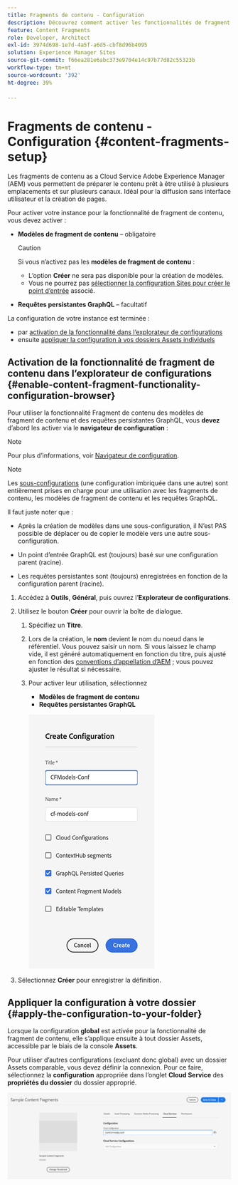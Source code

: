 ```yaml
---
title: Fragments de contenu - Configuration
description: Découvrez comment activer les fonctionnalités de fragment de contenu et de GraphQL à utiliser avec AEM fonctionnalités de diffusion sans interface utilisateur et de création de pages.
feature: Content Fragments
role: Developer, Architect
exl-id: 3974d698-1e7d-4a5f-a6d5-cbf8d96b4095
solution: Experience Manager Sites
source-git-commit: f66ea281e6abc373e9704e14c97b77d82c55323b
workflow-type: tm+mt
source-wordcount: '392'
ht-degree: 39%

---
```


# Fragments de contenu - Configuration {#content-fragments-setup}

Les fragments de contenu as a Cloud Service Adobe Experience Manager (AEM) vous permettent de préparer le contenu prêt à être utilisé à plusieurs emplacements et sur plusieurs canaux. Idéal pour la diffusion sans interface utilisateur et la création de pages.

Pour activer votre instance pour la fonctionnalité de fragment de contenu, vous devez activer :

* **Modèles de fragment de contenu** – obligatoire

  >[!CAUTION]
  >
  >Si vous n’activez pas les **modèles de fragment de contenu** :
  >
  >* L’option **Créer** ne sera pas disponible pour la création de modèles.
  >* Vous ne pourrez pas [sélectionner la configuration Sites pour créer le point d’entrée](/help/headless/graphql-api/graphql-endpoint.md) associé.

* **Requêtes persistantes GraphQL** – facultatif

La configuration de votre instance est terminée :

* par [activation de la fonctionnalité dans l’explorateur de configurations](#enable-content-fragment-functionality-configuration-browser)
* ensuite [appliquer la configuration à vos dossiers Assets individuels](#apply-the-configuration-to-your-folder)

## Activation de la fonctionnalité de fragment de contenu dans l’explorateur de configurations {#enable-content-fragment-functionality-configuration-browser}

Pour utiliser la fonctionnalité Fragment de contenu des modèles de fragment de contenu et des requêtes persistantes GraphQL, vous **devez** d’abord les activer via le **navigateur de configuration** :

>[!NOTE]
>
>Pour plus d’informations, voir [Navigateur de configuration](/help/implementing/developing/introduction/configurations.md#using-configuration-browser).

>[!NOTE]
>
>Les [sous-configurations](/help/implementing/developing/introduction/configurations.md#configuration-resolution) (une configuration imbriquée dans une autre) sont entièrement prises en charge pour une utilisation avec les fragments de contenu, les modèles de fragment de contenu et les requêtes GraphQL.
>
>Il faut juste noter que :
>
>* Après la création de modèles dans une sous-configuration, il N’est PAS possible de déplacer ou de copier le modèle vers une autre sous-configuration.
>
>* Un point d’entrée GraphQL est (toujours) basé sur une configuration parent (racine).
>
>* Les requêtes persistantes sont (toujours) enregistrées en fonction de la configuration parent (racine).

1. Accédez à **Outils**, **Général**, puis ouvrez l’**Explorateur de configurations**.

1. Utilisez le bouton **Créer** pour ouvrir la boîte de dialogue.

   1. Spécifiez un **Titre**.
   1. Lors de la création, le **nom** devient le nom du noeud dans le référentiel.
Vous pouvez saisir un nom. Si vous laissez le champ vide, il est généré automatiquement en fonction du titre, puis ajusté en fonction des [conventions d’appellation d’AEM](/help/implementing/developing/introduction/naming-conventions.md) ; vous pouvez ajuster le résultat si nécessaire.
   1. Pour activer leur utilisation, sélectionnez
      * **Modèles de fragment de contenu**
      * **Requêtes persistantes GraphQL**

      ![Définir la configuration](assets/cf-setup-create-conf.png)

1. Sélectionnez **Créer** pour enregistrer la définition.

## Appliquer la configuration à votre dossier {#apply-the-configuration-to-your-folder}

Lorsque la configuration **global** est activée pour la fonctionnalité de fragment de contenu, elle s’applique ensuite à tout dossier Assets, accessible par le biais de la console **Assets**.

Pour utiliser d’autres configurations (excluant donc global) avec un dossier Assets comparable, vous devez définir la connexion. Pour ce faire, sélectionnez la **configuration** appropriée dans l’onglet **Cloud Service** des **propriétés du dossier** du dossier approprié.

![Appliquer la configuration](assets/cf-setup-apply-conf.png)
